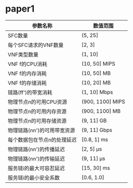 # paper1

| 参数名称 | 数值范围 |
| --- | --- |
| SFC数量 | (5, 25] |
| 每个SFC请求的VNF数量 | [2, 3] |
| VNF类型数量 | (1, 10] |
| VNF f的CPU消耗 | (10, 50] MIPS |
| VNF f的内存消耗 | (10, 50] MB |
| VNF f的存储消耗 | (10, 20] MB |
| 链路(ff')的带宽消耗 | (1, 10] Mbps |
| 物理节点n的可用CPU资源 | (900, 1100] MIPS |
| 物理节点n的可用内存资源 | (900, 1100] MB |
| 物理节点n的可用存储资源 | (9, 11] GB |
| 物理链路(nn')的可用带宽资源 | (9, 11] Gbps |
| 每个数据包在节点n的处理延迟 | [0.8, 1] ms |
| 物理链路(nn')的传播延迟 | [2, 5] µs |
| 物理链路(nn')的传输延迟 | (9, 11] µs |
| 服务链i的最大可容忍延迟 | [15, 30] ms |
| 服务链i的最小安全系数 | [0.6, 1.0] |